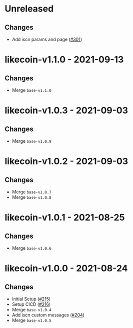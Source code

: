 # Unreleased
## Changes
- Add iscn params and page ([\#301](https://github.com/forbole/big-dipper-2.0-cosmos/issues/301))

# likecoin-v1.1.0 - 2021-09-13
## Changes
- Merge `base-v1.1.0`

# likecoin-v1.0.3 - 2021-09-03
## Changes
- Merge `base-v1.0.9`

# likecoin-v1.0.2 - 2021-09-03
## Changes
- Merge `base-v1.0.7`
- Merge `base-v1.0.8`

# likecoin-v1.0.1 - 2021-08-25
## Changes
- Merge `base-v1.0.6`

# likecoin-v1.0.0 - 2021-08-24
## Changes
- Initial Setup ([\#215](https://github.com/forbole/big-dipper-2.0-cosmos/issues/215))
- Setup CICD ([\#216](https://github.com/forbole/big-dipper-2.0-cosmos/issues/216))
- Merge `base-v1.0.4`
- Add iscn custom messages ([\#204](https://github.com/forbole/big-dipper-2.0-cosmos/issues/204))
- Merge `base-v1.0.5`
